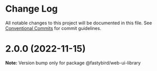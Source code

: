 # Change Log

All notable changes to this project will be documented in this file.
See [Conventional Commits](https://conventionalcommits.org) for commit guidelines.

# 2.0.0 (2022-11-15)

**Note:** Version bump only for package @fastybird/web-ui-library
